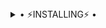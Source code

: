 
<details>
  <summary> • ⚡INSTALLING⚡ • </summary>
  <a href="https://heroku.com/deploy?template=https://github.com/Rajpomane/VIDEO-PLAYER"><img src="https://www.herokucdn.com/deploy/button.svg"></a>
  
</details>

